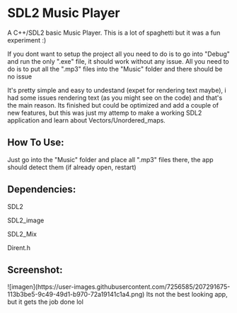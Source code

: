 # SDL2 Music Player
A C++/SDL2 basic Music Player. This is a lot of spaghetti but it was a fun experiment :)

If you dont want to setup the project all you need to do is to go into "Debug" and run the only ".exe" file, it should work without any issue. All you need to do is to put all the ".mp3" files into the "Music" folder and there should be no issue

It's pretty simple and easy to undestand (expet for rendering text maybe), i had some issues rendering text (as you might see on the code) and that's the main reason. Its finished but could be optimized and add a couple of new features, but this was just my attemp to make a working SDL2 application and learn about Vectors/Unordered_maps.

<h2>How To Use:</h2>
Just go into the "Music" folder and place all ".mp3" files there, the app should detect them (if already open, restart)

<h2>Dependencies:</h2>
SDL2<p></p>
SDL2_image<p></p>
SDL2_Mix<p></p>
Dirent.h<p></p>

<h2>Screenshot:</h2>
![imagen](https://user-images.githubusercontent.com/7256585/207291675-113b3be5-9c49-49d1-b970-72a19141c1a4.png)
Its not the best looking app, but it gets the job done lol
